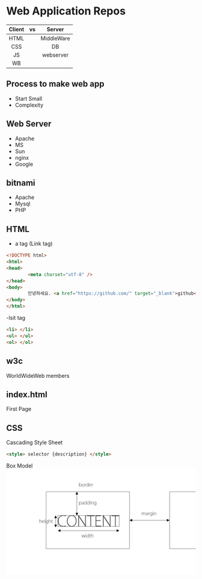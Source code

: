 # Web Application Repos

| Client | vs |   Server   |
|:------:|:--:|:----------:|
|  HTML  |    | MiddleWare |
|   CSS  |    |     DB     |
|   JS   |    |  webserver |
|   WB   |    |            |

## Process to make web app

- Start Small
- Complexity

## Web Server
- Apache
- MS
- Sun
- nginx
- Google

## bitnami
- Apache
- Mysql
- PHP

## HTML

- a tag (Link tag)
```html
<!DOCTYPE html>
<html>
<head>
		<meta charset="utf-8" />
</head>
<body>
		안녕하세요. <a href="https://github.com/" target="_blank">github</a> 입니다.
</body>
</html>
```

-lsit tag
```html
<li> </li>
<ul> </ul>
<ol> </ol>
```

## w3c
WorldWideWeb members

## index.html
First Page

## CSS
Cascading Style Sheet

```html
<style> selector {description} </style>
```

Box Model
![Boxmodelimage](./image/boxmodel.png)